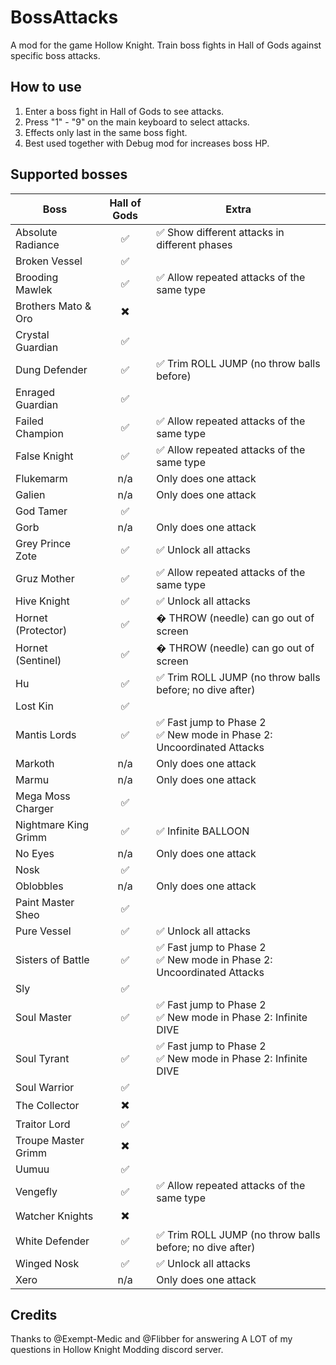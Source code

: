 ﻿# BossAttacks

A mod for the game Hollow Knight. Train boss fights in Hall of Gods against specific boss attacks.


## How to use

1. Enter a boss fight in Hall of Gods to see attacks.
2. Press "1" - "9" on the main keyboard to select attacks.
3. Effects only last in the same boss fight.
4. Best used together with Debug mod for increases boss HP.


## Supported bosses

| Boss | Hall of Gods | Extra |
| --- | :---: | --- |
| Absolute Radiance | ✅ | ✅ Show different attacks in different phases |
| Broken Vessel | ✅ |  |
| Brooding Mawlek | ✅ | ✅ Allow repeated attacks of the same type |
| Brothers Mato & Oro | ✖️ | |
| Crystal Guardian | ✅ |  |
| Dung Defender | ✅ | ✅ Trim ROLL JUMP (no throw balls before) |
| Enraged Guardian | ✅ |  |
| Failed Champion | ✅ | ✅ Allow repeated attacks of the same type |
| False Knight | ✅ | ✅ Allow repeated attacks of the same type |
| Flukemarm | n/a | Only does one attack |
| Galien | n/a | Only does one attack |
| God Tamer | ✅ | |
| Gorb | n/a | Only does one attack |
| Grey Prince Zote | ✅ | ✅ Unlock all attacks |
| Gruz Mother | ✅ | ✅ Allow repeated attacks of the same type |
| Hive Knight | ✅ | ✅ Unlock all attacks |
| Hornet (Protector) | ✅ | � THROW (needle) can go out of screen |
| Hornet (Sentinel) | ✅ | � THROW (needle) can go out of screen |
| Hu | ✅ | ✅ Trim ROLL JUMP (no throw balls before; no dive after) |
| Lost Kin | ✅ |  |
| Mantis Lords | ✅ | ✅ Fast jump to Phase 2<br>✅ New mode in Phase 2: Uncoordinated Attacks |
| Markoth | n/a | Only does one attack |
| Marmu | n/a | Only does one attack |
| Mega Moss Charger | ✅ | |
| Nightmare King Grimm | ✅ | ✅ Infinite BALLOON |
| No Eyes | n/a | Only does one attack |
| Nosk | ✅ | |
| Oblobbles | n/a | Only does one attack |
| Paint Master Sheo | ✅ | |
| Pure Vessel | ✅ | ✅ Unlock all attacks |
| Sisters of Battle | ✅ | ✅ Fast jump to Phase 2<br>✅ New mode in Phase 2: Uncoordinated Attacks |
| Sly | ✅ | |
| Soul Master | ✅ | ✅ Fast jump to Phase 2<br>✅ New mode in Phase 2: Infinite DIVE |
| Soul Tyrant | ✅ | ✅ Fast jump to Phase 2<br>✅ New mode in Phase 2: Infinite DIVE |
| Soul Warrior | ✅ | |
| The Collector | ✖️ |  |
| Traitor Lord | ✅ | |
| Troupe Master Grimm | ✖️ | |
| Uumuu | ✅ | |
| Vengefly | ✅ | ✅ Allow repeated attacks of the same type |
| Watcher Knights | ✖️ | |
| White Defender | ✅ | ✅ Trim ROLL JUMP (no throw balls before; no dive after) |
| Winged Nosk | ✅ | ✅ Unlock all attacks |
| Xero | n/a | Only does one attack |


## Credits

Thanks to @Exempt-Medic and @Flibber for answering A LOT of my questions in Hollow Knight Modding discord server.
